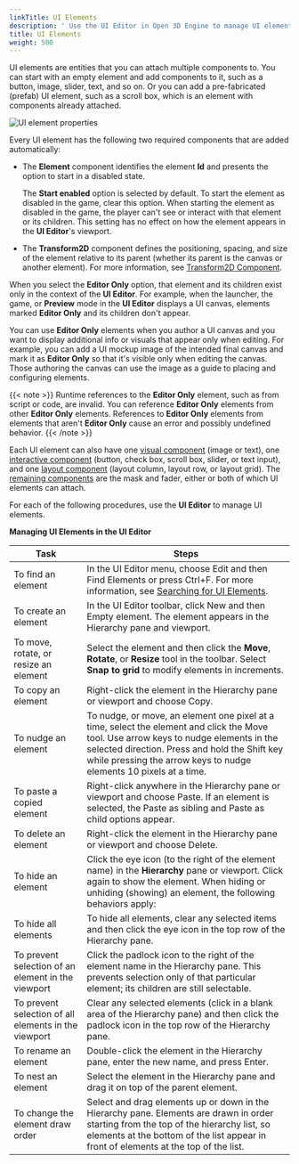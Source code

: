 ```yaml
---
linkTitle: UI Elements
description: ' Use the UI Editor in Open 3D Engine to manage UI elements like strings, text input fields, images, buttons or containers. '
title: UI Elements
weight: 500
---
```


UI elements are entities that you can attach multiple components to. You can start with an empty element and add components to it, such as a button, image, slider, text, and so on. Or you can add a pre-fabricated (prefab) UI element, such as a scroll box, which is an element with components already attached.

![UI element properties](/images/user-guide/interactivity/user-interface/elements/ui-editor-elements.png)

Every UI element has the following two required components that are added automatically:
+ The **Element** component identifies the element **Id** and presents the option to start in a disabled state.

  The **Start enabled** option is selected by default. To start the element as disabled in the game, clear this option. When starting the element as disabled in the game, the player can't see or interact with that element or its children. This setting has no effect on how the element appears in the **UI Editor**'s viewport.
+ The **Transform2D** component defines the positioning, spacing, and size of the element relative to its parent (whether its parent is the canvas or another element). For more information, see [Transform2D Component](/docs/user-guide/interactivity/user-interface/components/transform2d).

When you select the **Editor Only** option, that element and its children exist only in the context of the **UI Editor**. For example, when the launcher, the game, or **Preview** mode in the **UI Editor** displays a UI canvas, elements marked **Editor Only** and its children don't appear.

You can use **Editor Only** elements when you author a UI canvas and you want to display additional info or visuals that appear only when editing. For example, you can add a UI mockup image of the intended final canvas and mark it as **Editor Only** so that it's visible only when editing the canvas. Those authoring the canvas can use the image as a guide to placing and configuring elements.

{{< note >}}
Runtime references to the **Editor Only** element, such as from script or code, are invalid. You can reference **Editor Only** elements from other **Editor Only** elements. References to **Editor Only** elements from elements that aren't **Editor Only** cause an error and possibly undefined behavior.
{{< /note >}}

Each UI element can also have one [visual component](../components/visual) (image or text), one [interactive component](../components/interactive) (button, check box, scroll box, slider, or text input), and one [layout component](../components/layout) (layout column, layout row, or layout grid). The [remaining components](../components/other) are the mask and fader, either or both of which UI elements can attach.

For each of the following procedures, use the **UI Editor** to manage UI elements.


**Managing UI Elements in the UI Editor**

| Task | Steps |
| --- | --- |
| To find an element | In the UI Editor menu, choose Edit and then Find Elements or press Ctrl+F. For more information, see [Searching for UI Elements](search-element). |
| To create an element | In the UI Editor toolbar, click New and then Empty element. The element appears in the Hierarchy pane and viewport.  |
| To move, rotate, or resize an element |  Select the element and then click the **Move**, **Rotate**, or **Resize** tool in the toolbar. Select **Snap to grid** to modify elements in increments.  |
| To copy an element | Right-click the element in the Hierarchy pane or viewport and choose Copy.  |
| To nudge an element | To nudge, or move, an element one pixel at a time, select the element and click the Move tool. Use arrow keys to nudge elements in the selected direction. Press and hold the Shift key while pressing the arrow keys to nudge elements 10 pixels at a time. |
| To paste a copied element | Right-click anywhere in the Hierarchy pane or viewport and choose Paste. If an element is selected, the Paste as sibling and Paste as child options appear.  |
| To delete an element | Right-click the element in the Hierarchy pane or viewport and choose Delete.  |
| To hide an element |  Click the eye icon (to the right of the element name) in the **Hierarchy** pane or viewport. Click again to show the element. When hiding or unhiding (showing) an element, the following behaviors apply:   |
| To hide all elements | To hide all elements, clear any selected items and then click the eye icon in the top row of the Hierarchy pane. |
| To prevent selection of an element in the viewport | Click the padlock icon to the right of the element name in the Hierarchy pane. This prevents selection only of that particular element; its children are still selectable. |
| To prevent selection of all elements in the viewport | Clear any selected elements (click in a blank area of the Hierarchy pane) and then click the padlock icon in the top row of the Hierarchy pane. |
| To rename an element | Double-click the element in the Hierarchy pane, enter the new name, and press Enter.  |
| To nest an element | Select the element in the Hierarchy pane and drag it on top of the parent element.  |
| To change the element draw order | Select and drag elements up or down in the Hierarchy pane. Elements are drawn in order starting from the top of the hierarchy list, so elements at the bottom of the list appear in front of elements at the top of the list.  |
